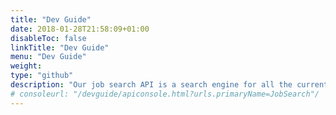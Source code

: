 ```yaml
---
title: "Dev Guide"
date: 2018-01-28T21:58:09+01:00
disableToc: false
linkTitle: "Dev Guide"
menu: "Dev Guide"
weight:
type: "github"
description: "Our job search API is a search engine for all the current job ads from Platsbanken. The aim is to make a simple yet versatile API that should suit anyone building any kind of application involving data from job ads."
# consoleurl: "/devguide/apiconsole.html?urls.primaryName=JobSearch"/
---
```







